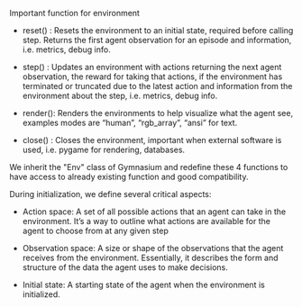 Important function for environment
 - reset() : Resets the environment to an initial state, required before calling step.
             Returns the first agent observation for an episode and information, i.e. metrics, debug info.

 - step()  : Updates an environment with actions returning the next agent observation, the reward for taking that actions,
             if the environment has terminated or truncated due to the latest action and information from the environment about the step, i.e. metrics, debug info.

 - render(): Renders the environments to help visualize what the agent see, examples modes are “human”, “rgb_array”, “ansi” for text.

 - close() : Closes the environment, important when external software is used, i.e. pygame for rendering, databases.



We inherit the "Env" class of Gymnasium and redefine these 4 functions to have access to already existing function and good compatibility.


During initialization, we define several critical aspects:
 - Action space: A set of all possible actions that an agent can take in the environment.
        It’s a way to outline what actions are available for the agent to choose from at any given step

 - Observation space: A size or shape of the observations that the agent receives from the environment.
        Essentially, it describes the form and structure of the data the agent uses to make decisions.

 - Initial state: A starting state of the agent when the environment is initialized.